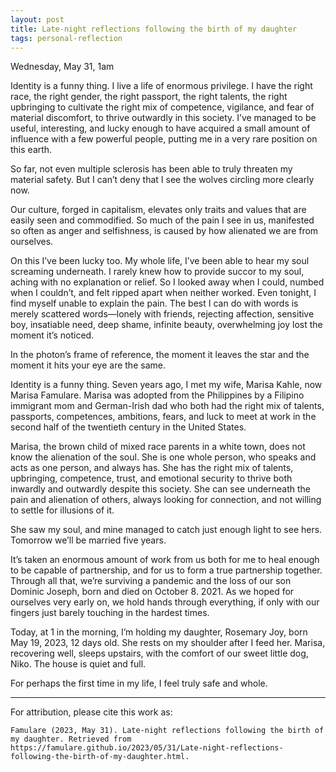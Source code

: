 ```yaml
---
layout: post
title: Late-night reflections following the birth of my daughter
tags: personal-reflection
---
```


Wednesday, May 31, 1am 

Identity is a funny thing. I live a life of enormous privilege. I have the right race, the right gender, the right passport, the right talents, the right upbringing to cultivate the right mix of competence, vigilance, and fear of material discomfort, to thrive outwardly in this society. I’ve managed to be useful, interesting, and lucky enough to have acquired a small amount of influence with a few powerful people, putting me in a very rare position on this earth. 

So far, not even multiple sclerosis has been able to truly threaten my material safety. But I can’t deny that I see the wolves circling more clearly now.

Our culture, forged in capitalism, elevates only traits and values that are easily seen and commodified. So much of the pain I see in us, manifested so often as anger and selfishness, is caused by how alienated we are from ourselves.

On this I’ve been lucky too. My whole life, I’ve been able to hear my soul screaming underneath. I rarely knew how to provide succor to my soul, aching with no explanation or relief. So I looked away when I could, numbed when I couldn’t, and felt ripped apart when neither worked. Even tonight, I find myself unable to explain the pain. The best I can do with words is merely scattered words—lonely with friends, rejecting affection, sensitive boy, insatiable need, deep shame, infinite beauty, overwhelming joy lost the moment it’s noticed.

In the photon’s frame of reference, the moment it leaves the star and the moment it hits your eye are the same.

Identity is a funny thing. Seven years ago, I met my wife, Marisa Kahle, now Marisa Famulare. Marisa was adopted from the Philippines by a Filipino immigrant mom and German-Irish dad who both had the right mix of talents, passports, competences, ambitions, fears, and luck to meet at work in the second half of the twentieth century in the United States. 

Marisa, the brown child of mixed race parents in a white town, does not know the alienation of the soul. She is one whole person, who speaks and acts as one person, and always has. She has the right mix of talents, upbringing, competence, trust, and emotional security to thrive both inwardly and outwardly despite this society. She can see underneath the pain and alienation of others, always looking for connection, and not willing to settle for illusions of it.

She saw my soul, and mine managed to catch just enough light to see hers. Tomorrow we’ll be married five years. 

It’s taken an enormous amount of work from us both for me to heal enough to be capable of partnership, and for us to form a true partnership together. Through all that, we’re surviving a pandemic and the loss of our son Dominic Joseph, born and died on October 8. 2021. As we hoped for ourselves very early on, we hold hands through everything, if only with our fingers just barely touching in the hardest times.

Today, at 1 in the morning, I’m holding my daughter, Rosemary Joy, born May 19, 2023, 12 days old. She rests on my shoulder after I feed her. Marisa, recovering well, sleeps upstairs, with the comfort of our sweet little dog, Niko. The house is quiet and full.

For perhaps the first time in my life, I feel truly safe and whole.

___

For attribution, please cite this work as:

`Famulare (2023, May 31). Late-night reflections following the birth of my daughter. Retrieved from https://famulare.github.io/2023/05/31/Late-night-reflections-following-the-birth-of-my-daughter.html.`
